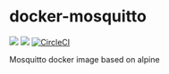 # docker-mosquitto

[![](https://images.microbadger.com/badges/image/smizy/mosquitto:1.4.15-alpine.svg)](https://microbadger.com/images/smizy/mosquitto:1.4.15-alpine "Get your own image badge on microbadger.com") 
[![](https://images.microbadger.com/badges/version/smizy/mosquitto:1.4.15-alpine.svg)](https://microbadger.com/images/smizy/mosquitto:1.4.15-alpine "Get your own version badge on microbadger.com")
[![CircleCI](https://circleci.com/gh/smizy/docker-mosquitto/tree/master.svg?style=svg&circle-token=29644f5b6ed68528dad40d15b7c1481f0523515d)](https://circleci.com/gh/smizy/docker-mosquitto/tree/master)

Mosquitto docker image based on alpine 
